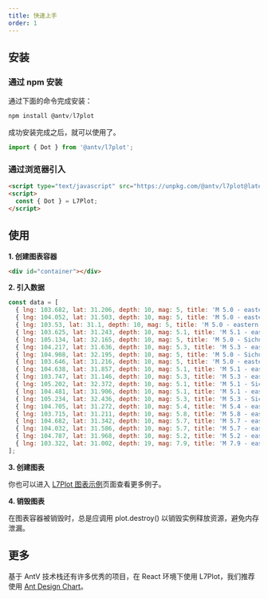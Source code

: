 ```yaml
---
title: 快速上手
order: 1
---
```


## 安装

### 通过 npm 安装

通过下面的命令完成安装：

```js
npm install @antv/l7plot
```

成功安装完成之后，就可以使用了。

```js
import { Dot } from '@antv/l7plot';
```

### 通过浏览器引入

```html
<script type="text/javascript" src="https://unpkg.com/@antv/l7plot@latest/dist/umd/l7plot.min.js"></script>
<script>
  const { Dot } = L7Plot;
</script>
```

## 使用

**1. 创建图表容器**

```html
<div id="container"></div>
```

**2. 引入数据**

```js
const data = [
  { lng: 103.682, lat: 31.206, depth: 10, mag: 5, title: 'M 5.0 - eastern Sichuan, China' },
  { lng: 104.052, lat: 31.503, depth: 10, mag: 5, title: 'M 5.0 - eastern Sichuan, China' },
  { lng: 103.53, lat: 31.1, depth: 10, mag: 5, title: 'M 5.0 - eastern Sichuan, China' },
  { lng: 103.625, lat: 31.243, depth: 10, mag: 5.1, title: 'M 5.1 - eastern Sichuan, China' },
  { lng: 105.134, lat: 32.165, depth: 10, mag: 5, title: 'M 5.0 - Sichuan-Gansu border region, China' },
  { lng: 104.217, lat: 31.636, depth: 10, mag: 5.3, title: 'M 5.3 - eastern Sichuan, China' },
  { lng: 104.908, lat: 32.195, depth: 10, mag: 5, title: 'M 5.0 - Sichuan-Gansu border region, China' },
  { lng: 103.646, lat: 31.216, depth: 10, mag: 5, title: 'M 5.0 - eastern Sichuan, China' },
  { lng: 104.638, lat: 31.857, depth: 10, mag: 5.1, title: 'M 5.1 - eastern Sichuan, China' },
  { lng: 103.747, lat: 31.146, depth: 10, mag: 5.3, title: 'M 5.3 - eastern Sichuan, China' },
  { lng: 105.202, lat: 32.372, depth: 10, mag: 5.1, title: 'M 5.1 - Sichuan-Gansu border region, China' },
  { lng: 104.481, lat: 31.906, depth: 10, mag: 5.1, title: 'M 5.1 - eastern Sichuan, China' },
  { lng: 105.234, lat: 32.436, depth: 10, mag: 5.3, title: 'M 5.3 - Sichuan-Gansu border region, China' },
  { lng: 104.705, lat: 31.272, depth: 10, mag: 5.4, title: 'M 5.4 - eastern Sichuan, China' },
  { lng: 103.715, lat: 31.211, depth: 10, mag: 5.8, title: 'M 5.8 - eastern Sichuan, China' },
  { lng: 104.682, lat: 31.342, depth: 10, mag: 5.7, title: 'M 5.7 - eastern Sichuan, China' },
  { lng: 104.032, lat: 31.586, depth: 10, mag: 5.7, title: 'M 5.7 - eastern Sichuan, China' },
  { lng: 104.787, lat: 31.968, depth: 10, mag: 5.2, title: 'M 5.2 - eastern Sichuan, China' },
  { lng: 103.322, lat: 31.002, depth: 19, mag: 7.9, title: 'M 7.9 - eastern Sichuan, China' },
];
```

**3. 创建图表**

<playground path='dot/bobble/demo/earthquake-level.ts'></playground>

你也可以进入 [L7Plot 图表示例](/zh/examples/gallery)页面查看更多例子。

**4. 销毁图表**

在图表容器被销毁时，总是应调用 plot.destroy() 以销毁实例释放资源，避免内存泄漏。

## 更多

基于 AntV 技术栈还有许多优秀的项目，在 React 环境下使用 L7Plot，我们推荐使用 [Ant Design Chart](https://charts.ant.design)。
